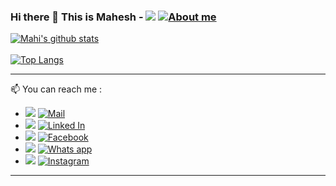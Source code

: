 ### Hi there 👋 This is Mahesh - <img src="https://img.icons8.com/officel/48/000000/administrator-male.png"/> [![About me](https://img.shields.io/badge/About_Me-orange)](https://pawar-mahesh.github.io/)

<!--
**pawar-mahesh/pawar-mahesh** is a ✨ _special_ ✨ repository because its `README.md` (this file) appears on your GitHub profile.

Here are some ideas to get you started:

- 🔭 I’m currently working on ...
- 🌱 I’m currently learning ...
- 👯 I’m looking to collaborate on ...
- 🤔 I’m looking for help with ...
- 💬 Ask me about ...
- 📫 How to reach me: ...
- 😄 Pronouns: ...
- ⚡ Fun fact: ...
-->

[![Mahi's github stats](https://github-readme-stats.vercel.app/api?username=pawar-mahesh&theme=great-gatsby&show_icons=true&count_private=true&hide_border=true&include_all_commits=true) 
<br />
<br />
![Top Langs](https://github-readme-stats.vercel.app/api/top-langs/?username=pawar-mahesh&theme=great-gatsby&layout=compact&hide_border=true)](https://github.com/pawar-mahesh)

---

📫 You can reach me :
- <img src="https://img.icons8.com/fluent/25/000000/gmail.png"/> [![Mail](https://img.shields.io/badge/Mail-red)](mailto:pawar.mahesh2345@gmail.com)
- <img src="https://img.icons8.com/color/25/000000/linkedin.png"/> [![Linked In](https://img.shields.io/badge/Linked_In-blue)](https://www.linkedin.com/in/maheshpawar14)
- <img src="https://img.icons8.com/fluent/25/000000/facebook-new.png"/> [![Facebook](https://img.shields.io/badge/Facebook-blue)](https://www.facebook.com/mahi.pawar.14)
- <img src="https://img.icons8.com/color/25/000000/whatsapp.png"/> [![Whats app](https://img.shields.io/badge/Whats_app-brightgreen)](https://api.whatsapp.com/send?phone=918055580245&text=&source=&data=)
- <img src="https://img.icons8.com/cute-clipart/25/000000/instagram-new.png"/> [![Instagram](https://img.shields.io/badge/Instagram-ff69b4)](https://www.instagram.com/mahesh.pawar_)

---